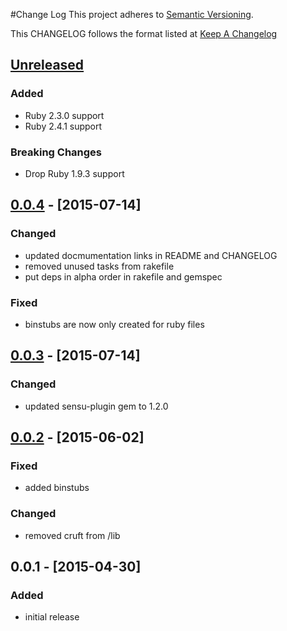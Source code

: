 #Change Log
This project adheres to [Semantic Versioning](http://semver.org/).

This CHANGELOG follows the format listed at [Keep A Changelog](http://keepachangelog.com/)

## [Unreleased]
### Added
- Ruby 2.3.0 support
- Ruby 2.4.1 support

### Breaking Changes
- Drop Ruby 1.9.3 support

## [0.0.4] - [2015-07-14]
### Changed
- updated docmumentation links in README and CHANGELOG
- removed unused tasks from rakefile
- put deps in alpha order in rakefile and gemspec

### Fixed
- binstubs are now only created for ruby files

## [0.0.3] - [2015-07-14]
### Changed
- updated sensu-plugin gem to 1.2.0

## [0.0.2] - [2015-06-02]
### Fixed
- added binstubs

### Changed
- removed cruft from /lib

## 0.0.1 - [2015-04-30]
### Added
- initial release

[Unreleased]: https://github.com/sensu-plugins/sensu-plugins-gpg/compare/0.0.4...HEAD
[0.0.4]: https://github.com/sensu-plugins/sensu-plugins-gpg/compare/0.0.3...0.0.4
[0.0.3]: https://github.com/sensu-plugins/sensu-plugins-gpg/compare/0.0.2...0.0.3
[0.0.2]: https://github.com/sensu-plugins/sensu-plugins-gpg/compare/0.0.1...0.0.2

